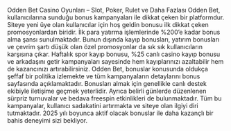 Odden Bet Casino Oyunları – Slot, Poker, Rulet ve Daha Fazlası
Odden Bet, kullanıcılarına sunduğu bonus kampanyaları ile dikkat çeken bir platformdur. Siteye yeni üye olan kullanıcılar için hoş geldin bonusu ilk dikkat çeken promosyonlardan biridir. İlk para yatırma işlemlerinde %200’e kadar bonus alma şansı sunulmaktadır. Bunun dışında kayıp bonusları, yatırım bonusları ve çevrim şartı düşük olan özel promosyonlar da sık sık kullanıcıların karşısına çıkar. Haftalık spor kayıp bonusu, %25 canlı casino kayıp bonusu ve arkadaşını getir kampanyaları sayesinde hem kayıplarınızı azaltabilir hem de kazancınızı artırabilirsiniz. Odden Bet, bonuslar konusunda oldukça şeffaf bir politika izlemekte ve tüm kampanyaların detaylarını bonus sayfasında açıklamaktadır. Bonusları almak için genellikle canlı destek ekibiyle iletişime geçmek yeterlidir. Ayrıca belirli günlerde düzenlenen sürpriz turnuvalar ve bedava freespin etkinlikleri de bulunmaktadır. Tüm bu kampanyalar, kullanıcı sadakatini artırmakta ve siteye olan ilgiyi diri tutmaktadır. 2025 yılı boyunca aktif olacak bonuslar ile daha kazançlı bir bahis deneyimi sizi bekliyor.
